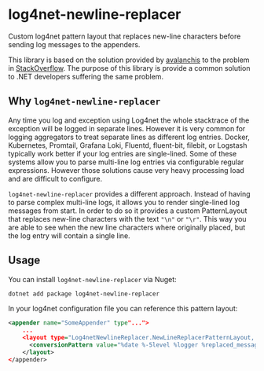 # log4net-newline-replacer

Custom log4net pattern layout that replaces new-line characters before sending log messages to the appenders.

This library is based on the solution provided by [avalanchis](https://github.com/avalanchis) to the problem in [StackOverflow](https://stackoverflow.com/a/32256947). The purpose of this library is provide a common solution to .NET developers suffering the same problem.

## Why `log4net-newline-replacer`

Any time you log and exception using Log4net the whole stacktrace of the exception will be logged in separate lines. However it is very common for logging aggregators to treat separate lines as different log entries. Docker, Kubernetes, Promtail, Grafana Loki, Fluentd, fluent-bit, filebit, or Logstash typically work better if your log entries are single-lined. Some of these systems allow you to parse multi-line log entries via configurable regular expressions. However those solutions cause very heavy processing load and are difficult to configure.

`log4net-newline-replacer` provides a different approach. Instead of having to parse complex multi-line logs, it allows you to render single-lined log messages from start. In order to do so it provides a custom PatternLayout that replaces new-line characters with the text `"\n"` or `"\r"`. This way you are able to see when the new line characters where originally placed, but the log entry will contain a single line.

## Usage

You can install `log4net-newline-replacer` via Nuget:

```bash
dotnet add package log4net-newline-replacer
```

In your log4net configuration file you can reference this pattern layout:

```xml
<appender name="SomeAppender" type"...">
    ...
    <layout type="Log4netNewlineReplacer.NewLineReplacerPatternLayout, YourAssemblyName">
      <conversionPattern value="%date %-5level %logger %replaced_message %newline" />
    </layout>
</appender>
```

